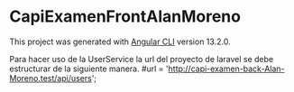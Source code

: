# CapiExamenFrontAlanMoreno

This project was generated with [Angular CLI](https://github.com/angular/angular-cli) version 13.2.0.

Para hacer uso de la UserService la url del proyecto de laravel se debe estructurar de la siguiente manera.
#url = 'http://capi-examen-back-Alan-Moreno.test/api/users';
